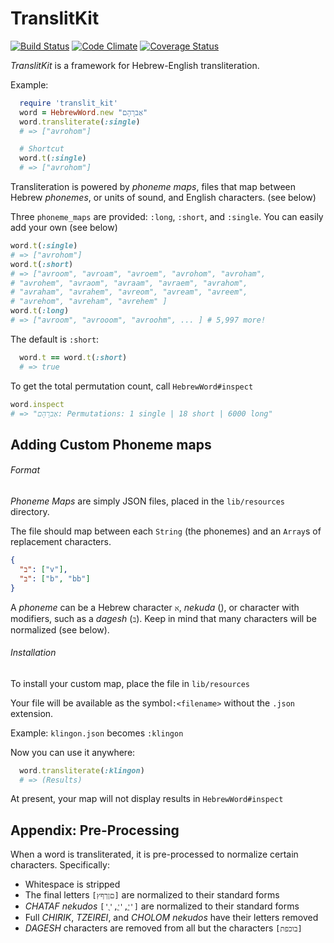 # TranslitKit

[![Build Status](https://travis-ci.org/AnalyzePlatypus/TranslitKit.svg?branch=master)](https://travis-ci.org/AnalyzePlatypus/TranslitKit)
[![Code Climate](https://codeclimate.com/github/AnalyzePlatypus/TranslitKit/badges/gpa.svg)](https://codeclimate.com/github/AnalyzePlatypus/TranslitKit)
[![Coverage Status](https://coveralls.io/repos/github/AnalyzePlatypus/TranslitKit/badge.svg?branch=master)](https://coveralls.io/github/AnalyzePlatypus/TranslitKit?branch=master)

*TranslitKit* is a framework for Hebrew-English transliteration.

Example:
```ruby
  require 'translit_kit'
  word = HebrewWord.new "אַברָהָם"
  word.transliterate(:single)
  # => ["avrohom"]

  # Shortcut
  word.t(:single)
  # => ["avrohom"]
```
Transliteration is powered by _phoneme maps_, files that map between Hebrew _phonemes_, or units of sound, and English characters. (see below)

Three `phoneme_maps` are provided: `:long`, `:short`, and `:single`.
You can easily add your own (see below)

```ruby
word.t(:single)
# => ["avrohom"]
word.t(:short)
# => ["avroom", "avroam", "avroem", "avrohom", "avroham",
# "avrohem", "avraom", "avraam", "avraem", "avrahom",
# "avraham", "avrahem", "avreom", "avream", "avreem",
# "avrehom", "avreham", "avrehem" ]
word.t(:long)
# => ["avroom", "avrooom", "avroohm", ... ] # 5,997 more!
```

The default is `:short`:
```ruby
  word.t == word.t(:short)
  # => true
```
To get the total permutation count, call `HebrewWord#inspect`
```ruby
word.inspect
# => "אַברָהָם: Permutations: 1 single | 18 short | 6000 long"
```

## Adding Custom Phoneme maps
###### Format
_Phoneme Maps_ are simply JSON files, placed in the `lib/resources` directory.

The file should map between each `String` (the phonemes) and an `Array`s of replacement characters.

```json
{
  "ב": ["v"],
  "בּ": ["b", "bb"]
}
```

A _phoneme_ can be a Hebrew character `א`, _nekuda_ (`ָ`), or character with modifiers, such as a _dagesh_ (`בּ`). Keep in mind that many characters will be normalized (see below).

###### Installation
To install your custom map, place the file in `lib/resources`

Your file will be available as the symbol`:<filename>` without the `.json` extension.

Example: `klingon.json` becomes `:klingon`

Now you can use it anywhere:
```ruby
  word.transliterate(:klingon)
  # => (Results)
```

At present, your map will not display results in `HebrewWord#inspect`

## Appendix: Pre-Processing
When a word is transliterated, it is pre-processed to normalize certain characters.
Specifically:
* Whitespace is stripped
* The final letters `[םןךףץ]` are normalized to their standard forms 
* _CHATAF_ _nekudos_ `['ֲ','ֳ','ֱ']` are normalized to their standard forms
* Full _CHIRIK_, _TZEIREI_, and _CHOLOM_ _nekudos_ have their letters removed
* _DAGESH_ characters are removed from all but the characters `[בוכפת]`
